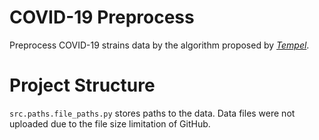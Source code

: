 # COVID-19 Preprocess

Preprocess COVID-19 strains data by the algorithm proposed by *[Tempel](https://pubmed.ncbi.nlm.nih.gov/31999330/)*.

# Project Structure

`src.paths.file_paths.py` stores paths to the data. Data files were not uploaded due to the file size limitation of GitHub.